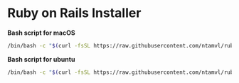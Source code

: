 # Ruby on Rails Installer

**Bash script for macOS**
```bash
/bin/bash -c "$(curl -fsSL https://raw.githubusercontent.com/ntamvl/ruby_rails_installer/master/install-macos.sh)" 
```

**Bash script for ubuntu**
```bash
/bin/bash -c "$(curl -fsSL https://raw.githubusercontent.com/ntamvl/ruby_rails_installer/master/install-ubuntu.sh)" 
```
